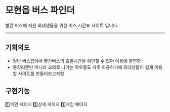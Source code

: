 # 모현읍 버스 파인더

빨간 버스에 지친 외대생들을 위한 버스 시간표 사이트 입니다.

---
## 기획의도
- 일반 버스앱에서 빨간버스의 출발시간을 확인할 수 없어 이용에 불편함
- 통학러뿐만 아니라 교외로 나가는 학우들도 자주 아용하기에 외대생들이 쉽게 이용할 사이트를 만들어보고자함

## 구현기능
1️⃣메인 페이지
2️⃣상세 페이지 
3️⃣게임 페이지

## 
